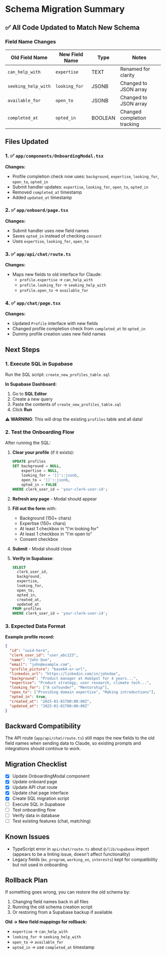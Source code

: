 # Schema Migration Summary

## ✅ All Code Updated to Match New Schema

### Field Name Changes
| Old Field Name | New Field Name | Type | Notes |
|----------------|----------------|------|-------|
| `can_help_with` | `expertise` | TEXT | Renamed for clarity |
| `seeking_help_with` | `looking_for` | JSONB | Changed to JSON array |
| `available_for` | `open_to` | JSONB | Changed to JSON array |
| `completed_at` | `opted_in` | BOOLEAN | Changed completion tracking |

## Files Updated

### 1. ✅ `app/components/OnboardingModal.tsx`
**Changes:**
- Profile completion check now uses: `background`, `expertise`, `looking_for`, `open_to`, `opted_in`
- Submit handler updates: `expertise`, `looking_for`, `open_to`, `opted_in`
- Removed `completed_at` timestamp
- Added `updated_at` timestamp

### 2. ✅ `app/onboard/page.tsx`
**Changes:**
- Submit handler uses new field names
- Saves `opted_in` instead of checking `consent`
- Uses `expertise`, `looking_for`, `open_to`

### 3. ✅ `app/api/chat/route.ts`
**Changes:**
- Maps new fields to old interface for Claude:
  - `profile.expertise` → `can_help_with`
  - `profile.looking_for` → `seeking_help_with`
  - `profile.open_to` → `available_for`

### 4. ✅ `app/chat/page.tsx`
**Changes:**
- Updated `Profile` interface with new fields
- Changed profile completion check from `completed_at` to `opted_in`
- Dummy profile creation uses new field names

## Next Steps

### 1. Execute SQL in Supabase
Run the SQL script: `create_new_profiles_table.sql`

**In Supabase Dashboard:**
1. Go to **SQL Editor**
2. Create a new query
3. Paste the contents of `create_new_profiles_table.sql`
4. Click **Run**

⚠️ **WARNING**: This will drop the existing `profiles` table and all data!

### 2. Test the Onboarding Flow
After running the SQL:

1. **Clear your profile** (if it exists):
   ```sql
   UPDATE profiles 
   SET background = NULL, 
       expertise = NULL, 
       looking_for = '[]'::jsonb,
       open_to = '[]'::jsonb,
       opted_in = FALSE
   WHERE clerk_user_id = 'your-clerk-user-id';
   ```

2. **Refresh any page** - Modal should appear

3. **Fill out the form** with:
   - Background (150+ chars)
   - Expertise (150+ chars)
   - At least 1 checkbox in "I'm looking for"
   - At least 1 checkbox in "I'm open to"
   - Consent checkbox

4. **Submit** - Modal should close

5. **Verify in Supabase**:
   ```sql
   SELECT 
     clerk_user_id,
     background,
     expertise,
     looking_for,
     open_to,
     opted_in,
     created_at,
     updated_at
   FROM profiles
   WHERE clerk_user_id = 'your-clerk-user-id';
   ```

### 3. Expected Data Format

**Example profile record:**
```json
{
  "id": "uuid-here",
  "clerk_user_id": "user_abc123",
  "name": "John Doe",
  "email": "john@example.com",
  "profile_picture": "base64-or-url",
  "linkedin_url": "https://linkedin.com/in/johndoe",
  "background": "Product manager at HubSpot for 4 years...",
  "expertise": "Product strategy, user research, climate tech...",
  "looking_for": ["A cofounder", "Mentorship"],
  "open_to": ["Providing domain expertise", "Making introductions"],
  "opted_in": true,
  "created_at": "2025-01-01T00:00:00Z",
  "updated_at": "2025-01-01T00:00:00Z"
}
```

## Backward Compatibility

The API route (`app/api/chat/route.ts`) still maps the new fields to the old field names when sending data to Claude, so existing prompts and integrations should continue to work.

## Migration Checklist

- [x] Update OnboardingModal component
- [x] Update onboard page
- [x] Update API chat route
- [x] Update chat page interface
- [x] Create SQL migration script
- [ ] Execute SQL in Supabase
- [ ] Test onboarding flow
- [ ] Verify data in database
- [ ] Test existing features (chat, matching)

## Known Issues

- TypeScript error in `api/chat/route.ts` about `@/lib/supabase` import (appears to be a linting issue, doesn't affect functionality)
- Legacy fields (`ms_program`, `working_on`, `interests`) kept for compatibility but not used in onboarding

## Rollback Plan

If something goes wrong, you can restore the old schema by:

1. Changing field names back in all files
2. Running the old schema creation script
3. Or restoring from a Supabase backup if available

**Old → New field mappings for rollback:**
- `expertise` → `can_help_with`
- `looking_for` → `seeking_help_with`
- `open_to` → `available_for`
- `opted_in` → use `completed_at` timestamp

